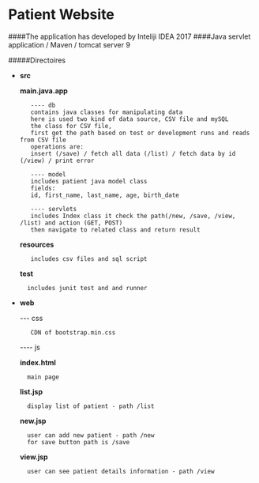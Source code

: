 # Patient Website

####The application has developed by Inteliji IDEA 2017
####Java servlet application / Maven / tomcat server 9 

#####Directoires
* **src**

    **main.java.app**
    
         ---- db 
         contains java classes for manipulating data
         here is used two kind of data source, CSV file and mySQL
         the class for CSV file, 
         first get the path based on test or development runs and reads from CSV file 
         operations are: 
         insert (/save) / fetch all data (/list) / fetch data by id (/view) / print error 
          
         ---- model
         includes patient java model class
         fields:
         id, first_name, last_name, age, birth_date
         
         ---- servlets
         includes Index class it check the path(/new, /save, /view, /list) and action (GET, POST)
         then navigate to related class and return result
         
    **resources**
    
         includes csv files and sql script
    
    **test**
    
        includes junit test and and runner

* **web**

    --- css  
   
         CDN of bootstrap.min.css     
    
    ---- js
    
    **index.html**
    
        main page
    
    **list.jsp**
    
        display list of patient - path /list
    
    **new.jsp**
    
        user can add new patient - path /new
        for save button path is /save
    
    **view.jsp**
    
        user can see patient details information - path /view 
        
      


 
